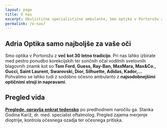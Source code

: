 ```yaml
---
layout: page
title: O nas
excerpt: Okulistične specialistične ambulante, Smo optika v Portorožu z 30 letno tradicijo, smo generalni zastopnik Marcolin Eyewear za Slovenijo.
permalink: /o-nas/
---
```


## Adria Optika samo najboljše za vaše oči

Smo optika v Portorožu z **več kot 30 letno tradicijo**. Pri nas lahko izbirate med pestro ponudbo korekcijskih ter sončnih očal vodilnih svetovnih blagovnih znamk kot so <b>Tom Ford, Guess, Ray-Ban, MaxMara, Max&Co., Gucci, Saint Laurent, Swarovski, Dior, Silhuette, Adidas, Kador,... </b>
Pohvalimo se lahko tudi z  sodobno očesno ambulanto z **najsodobnejšimi optičnimi stroji in napravami**.

## Pregled vida

**[Preglede, opravlja enkrat tedensko](/)** po predhodnem naročilu
ga. Stanka Godina Kariž, dr. med. specialist oftalmolog. Pregled zajema merjenje dioptrije, kontrola očesnega ozadja ter očesnega pritiska.
